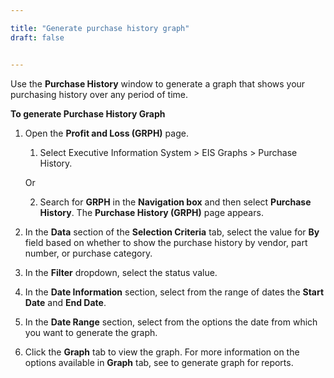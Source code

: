 ```yaml
---

title: "Generate purchase history graph"
draft: false


---
```


Use the **Purchase History** window to generate a graph that shows your purchasing history over any period of time.

**To generate Purchase History Graph**

1.  Open the **Profit and Loss (GRPH)** page.

    1.  Select Executive Information System \> EIS Graphs \> Purchase History.

    Or

    2.  Search for **GRPH** in the **Navigation box** and then select **Purchase History**.
        The **Purchase History (GRPH)** page appears.

2.  In the **Data** section of the **Selection Criteria** tab, select the value for **By** field based on whether to show the purchase history by vendor, part number, or purchase category.

3.  In the **Filter** dropdown, select the status value.

4.  In the **Date Information** section, select from the range of dates the **Start Date** and **End Date**.

5.  In the **Date Range** section, select from the options the date from which you want to generate the graph.

6.  Click the **Graph** tab to view the graph. For more information on the options available in **Graph** tab, see to generate graph for reports.
